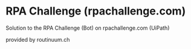 # RPA Challenge (rpachallenge.com)
Solution to the RPA Challenge (Bot) on rpachallenge.com (UiPath)


provided by routinuum.ch
